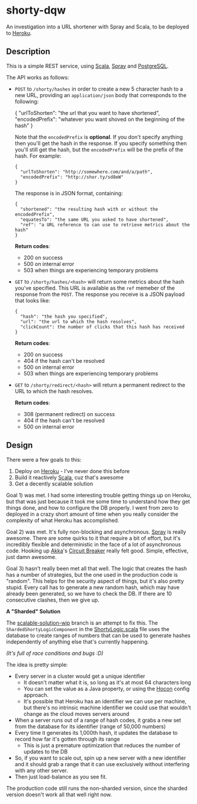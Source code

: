 shorty-dqw
==========

An investigation into a URL shortener with Spray and Scala, to be deployed to
[Heroku](http://heroku.com "Heroku").

Description
-----------

This is a simple REST service, using [Scala](http://scala-lang.org "Scala"),
[Spray](http://spray.io "Spray") and [PostgreSQL](http://postgresql.org "PostgreSQL").

The API works as follows:

- `POST` to `/shorty/hashes` in order to create a new 5 character hash to a new
  URL, providing an `application/json` body that corresponds to the following:

    {
      "urlToShorten": "the url that you want to have shortened",
      "encodedPrefix": "whatever you want shoved on the beginning of the hash"
    }

  Note that the `encodedPrefix` is **optional**.  If you don't specify anything
  then you'll get the hash in the response.  If you specify something then
  you'll still get the hash, but the `encodedPrefix` will be the prefix of the
  hash.  For example:

      {
        "urlToShorten": "http://somewhere.com/and/a/path",
        "encodedPrefix": "http://shor.ty/sd8eW"
      }

  The response is in JSON format, containing:

      {
        "shortened": "the resulting hash with or without the encodedPrefix",
        "equatesTo": "the same URL you asked to have shortened",
        "ref": "a URL reference to can use to retrieve metrics about the hash"
      }

  **Return codes**:
  
  - 200 on success
  - 500 on internal error
  - 503 when things are experiencing temporary problems

- `GET` to `/shorty/hashes/<hash>` will return some metrics about the hash
  you've specified.  This URL is available as the `ref` memeber of the response
  from the `POST`.  The response you receive is a JSON payload that looks like:

      {
        "hash": "the hash you specified",
        "url": "the url to which the hash resolves",
        "clickCount": the number of clicks that this hash has received
      }

  **Return codes**:
  
  - 200 on success
  - 404 if the hash can't be resolved
  - 500 on internal error
  - 503 when things are experiencing temporary problems

- `GET` to `/shorty/redirect/<hash>` will return a permanent redirect to the URL
  to which the hash resolves.

  **Return codes**:

  - 308 (permanent redirect) on success
  - 404 if the hash can't be resolved
  - 500 on internal error


Design
------

There were a few goals to this:

1. Deploy on [Heroku](http://heroku.com "Heroku") - I've never done this before
2. Build it reactively [Scala](http://scala-lang.org "Scala"), cuz that's awesome
3. Get a decently scalable solution

Goal 1) was met. I had some interesting trouble getting things up on Heroku, but
that was just because it took me some time to understand how they get things
done, and how to configure the DB properly.  I went from zero to deployed in a
crazy short amount of time when you really consider the complexity of what
Heroku has accomplished.

Goal 2) was met. It's fully non-blocking and asynchronous.
[Spray](http://spray.io "Spray") is really awesome.  There are some quirks to it
that require a bit of effort, but it's incredibly flexible and deterministic in
the face of a lot of asynchronous code.  Hooking up
[Akka](http://akka.io "Akka")'s [Circuit Breaker](http://doc.akka.io/docs/akka/2.2.3/common/circuitbreaker.html "Circuit Breaker")
really felt good.  Simple, effective, just damn awesome.

Goal 3) hasn't really been met all that well.  The logic that creates the hash
has a number of strategies, but the one used in the production code is "random".
This helps for the security aspect of things, but it's also pretty stupid.
Every call has to generate a new random hash, which may have already been
generated, so we have to check the DB.  If there are 10 consecutive clashes,
then we give up.

**A "Sharded" Solution**

The [scalable-solution-wip](https://github.com/derekwyatt/shorty-dqw/tree/scalable-solution-wip "'Scalable' Solution")
branch is an attempt to fix this.  The `ShardedShortyLogicComponent` in the
[ShortyLogic.scala](https://github.com/derekwyatt/shorty-dqw/blob/scalable-solution-wip/src/main/scala/org/derekwyatt/shorty/ShortyLogic.scala "ShortyLogic.scala")
file uses the database to create ranges of numbers that can be used to generate
hashes independently of anything else that's currently happening.

_(It's full of race conditions and bugs :D)_

The idea is pretty simple:

- Every server in a cluster would get a unique identifier
  - It doesn't matter what it is, so long as it's at most 64 characters long
  - You can set the value as a Java property, or using the [Hocon](https://github.com/typesafehub/config "Hocon")
    config approach.
  - It's possible that Heroku has an identifier we can use per machine, but
    there's no intrinsic machine identifier we could use that wouldn't change as
    the cloud moves servers around
- When a server runs out of a range of hash codes, it grabs a new set from the
  database for its identifier (range of 50,000 numbers)
- Every time it generates its 1,000th hash, it updates the database to record
  how far it's gotten through its range
  - This is just a premature optimization that reduces the number of updates to
    the DB
- So, if you want to scale out, spin up a new server with a new identifier and
  it should grab a range that it can use exclusively without interfering with
  any other server.
- Then just load-balance as you see fit.

The production code still runs the non-sharded version, since the sharded
version doesn't work all that well right now.


